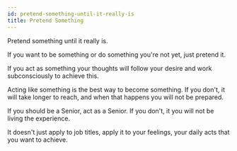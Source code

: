 ```yaml
---
id: pretend-something-until-it-really-is
title: Pretend Something
---
```


Pretend something until it really is.

If you want to be something or do something you're not yet, just pretend it.

If you act as something your thoughts will follow your desire and work subconsciously to achieve this.

Acting like something is the best way to become something. If you don't, it will take longer to reach, and when that happens you will not be prepared.

If you should be a Senior, act as a Senior. If you don't, it you will not be living the experience.

It doesn't just apply to job titles, apply it to your feelings, your daily acts that you want to achieve.